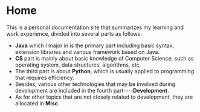 # Home

This is a personal documentation site that summarizes my learning and work experience, divided into several parts as follows:

- **Java** which I major in is the primary part including basic syntax, extension libraries and various framework based on Java.
- **CS** part is mainly about basic knowledge of Computer Science, such as operating system, data structures, algorithms, etc.
- The third part is about **Python**, which is usually applied to programming that requires efficiency.
- Besides, various other technologies that may be involved during development are included in the fourth part----**Development**.
- As for other topics that are not closely related to development, they are allocated in **Misc**.
